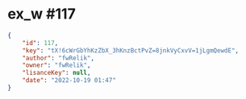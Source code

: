 
# ex_w #117
                
```JSON
{
    "id": 117,
    "key": "tX!6cWrGbYhKzZbX_3hKnzBctPvZ=8jnkVyCxvV=1jLgmQewdE",
    "author": "fwRelik",
    "owner": "fwRelik",
    "lisanceKey": null,
    "date": "2022-10-19 01:47"
}
```
